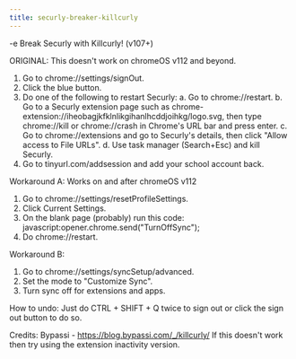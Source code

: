 ```yaml
---
title: securly-breaker-killcurly
---
```


-e 
Break Securly with Killcurly! (v107+)

ORIGINAL: This doesn't work on chromeOS v112 and beyond.
1. Go to chrome://settings/signOut.
2. Click the blue button.
3. Do one of the following to restart Securly:
  a. Go to chrome://restart.
  b. Go to a Securly extension page such as chrome-extension://iheobagjkfklnlikgihanlhcddjoihkg/logo.svg, 
     then type chrome://kill or chrome://crash in Chrome's URL bar and press enter.
  c. Go to chrome://extensions and go to Securly's details, then click "Allow access to File URLs".
  d. Use task manager (Search+Esc) and kill Securly.
4. Go to tinyurl.com/addsession and add your school account back.

Workaround A: Works on and after chromeOS v112
1. Go to chrome://settings/resetProfileSettings.
2. Click Current Settings.
3. On the blank page (probably) run this code: javascript:opener.chrome.send("TurnOffSync");
4. Do chrome://restart.

Workaround B:
1. Go to chrome://settings/syncSetup/advanced.
2. Set the mode to "Customize Sync".
3. Turn sync off for extensions and apps.

How to undo:
Just do CTRL + SHIFT + Q twice to sign out or click the sign out button to do so.

Credits: Bypassi - https://blog.bypassi.com/_/killcurly/
If this doesn't work then try using the extension inactivity version.
